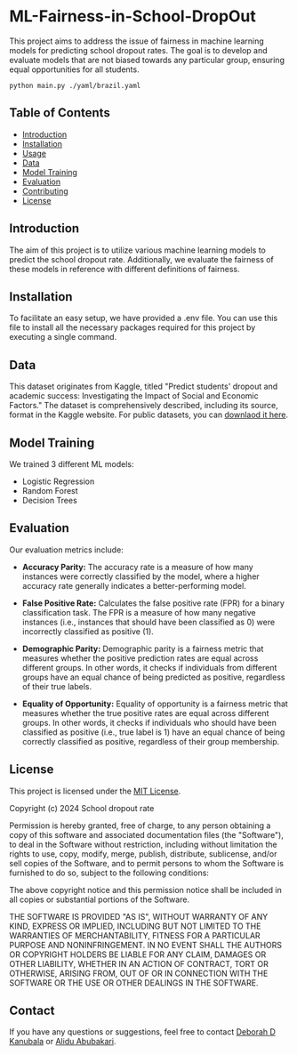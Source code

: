 # ML-Fairness-in-School-DropOut

This project aims to address the issue of fairness in machine learning models for predicting school dropout rates. The goal is to develop and evaluate models that are not biased towards any particular group, ensuring equal opportunities for all students.

```
python main.py ./yaml/brazil.yaml
```

## Table of Contents
- [Introduction](#introduction)
- [Installation](#installation)
- [Usage](#usage)
- [Data](#data)
- [Model Training](#model-training)
- [Evaluation](#evaluation)
- [Contributing](#contributing)
- [License](#license)

## Introduction
The aim of this project is to utilize various machine learning models to predict the school dropout rate. Additionally, we evaluate the fairness of these models in reference with different definitions of fairness.

## Installation
To facilitate an easy setup, we have provided a .env file. You can use this file to install all the necessary packages required for this project by executing a single command.

## Data
This dataset originates from Kaggle, titled "Predict students' dropout and academic success: Investigating the Impact of Social and Economic Factors." The dataset is comprehensively described, including its source, format in the Kaggle website. For public datasets, you can [downlaod it here](https://www.kaggle.com/datasets/thedevastator/higher-education-predictors-of-student-retention/data).

## Model Training
We trained 3 different ML models:
 - Logistic Regression
 - Random Forest
 - Decision Trees

## Evaluation
Our evaluation metrics include:

- **Accuracy Parity:** The accuracy rate is a measure of how many instances were correctly classified by the model, where a higher accuracy rate generally indicates a better-performing model.

- **False Positive Rate:**  Calculates the false positive rate (FPR) for a binary classification task. The FPR is a measure of how many negative instances (i.e., instances that should have been classified as 0) were incorrectly classified as positive (1).


- **Demographic Parity:** Demographic parity is a fairness metric that measures whether the positive prediction rates are equal across different groups. In other words, it checks if individuals from different groups have an equal chance of being predicted as positive, regardless of their true labels.

- **Equality of Opportunity:** Equality of opportunity is a fairness metric that measures whether the true positive rates are equal across different groups. In other words, it checks if individuals who should have been classified as positive (i.e., true label is 1) have an equal chance of being correctly classified as positive, regardless of their group membership.



## License
This project is licensed under the [MIT License](https://opensource.org/licenses/MIT).

Copyright (c) 2024 School dropout rate

Permission is hereby granted, free of charge, to any person obtaining a copy of this software and associated documentation files (the "Software"), to deal in the Software without restriction, including without limitation the rights to use, copy, modify, merge, publish, distribute, sublicense, and/or sell copies of the Software, and to permit persons to whom the Software is furnished to do so, subject to the following conditions:

The above copyright notice and this permission notice shall be included in all copies or substantial portions of the Software.

THE SOFTWARE IS PROVIDED "AS IS", WITHOUT WARRANTY OF ANY KIND, EXPRESS OR IMPLIED, INCLUDING BUT NOT LIMITED TO THE WARRANTIES OF MERCHANTABILITY, FITNESS FOR A PARTICULAR PURPOSE AND NONINFRINGEMENT. IN NO EVENT SHALL THE AUTHORS OR COPYRIGHT HOLDERS BE LIABLE FOR ANY CLAIM, DAMAGES OR OTHER LIABILITY, WHETHER IN AN ACTION OF CONTRACT, TORT OR OTHERWISE, ARISING FROM, OUT OF OR IN CONNECTION WITH THE SOFTWARE OR THE USE OR OTHER DEALINGS IN THE SOFTWARE.


## Contact
If you have any questions or suggestions, feel free to contact [Deborah D Kanubala](mailto:dkanubala@aimsammi.org) or [Alidu Abubakari](mailto:alidu.abubakari@acity.edu.gh).

